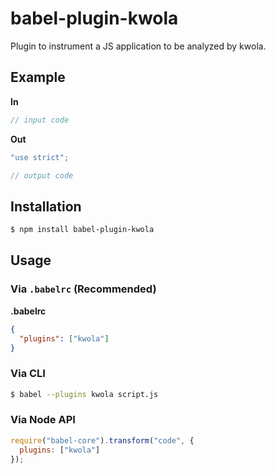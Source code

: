 # babel-plugin-kwola

Plugin to instrument a JS application to be analyzed by kwola.

## Example

**In**

```js
// input code
```

**Out**

```js
"use strict";

// output code
```

## Installation

```sh
$ npm install babel-plugin-kwola
```

## Usage

### Via `.babelrc` (Recommended)

**.babelrc**

```json
{
  "plugins": ["kwola"]
}
```

### Via CLI

```sh
$ babel --plugins kwola script.js
```

### Via Node API

```javascript
require("babel-core").transform("code", {
  plugins: ["kwola"]
});
```
